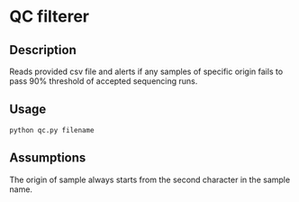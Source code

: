 # QC filterer

## Description
Reads provided csv file and alerts if any samples of specific origin fails to pass 90% threshold of accepted sequencing runs.

## Usage
```shell
python qc.py filename
```

## Assumptions
The origin of sample always starts from the second character in the sample name.
